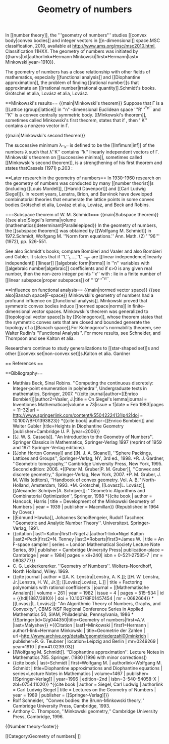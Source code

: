 ﻿---
lastrevid: 625892054
pageid: 250153
canonicalurl: http://en.wikipedia.org/wiki/Geometry_of_numbers
title: Geometry of numbers
editurl: http://en.wikipedia.org/w/index.php?title=Geometry_of_numbers&action=edit
length: 7732
contentmodel: wikitext
pagelanguage: en
touched: 2015-02-14T13:05:20Z
ns: 0
fullurl: http://en.wikipedia.org/wiki/Geometry_of_numbers
---

In [[number theory]], the '''geometry of numbers''' studies [[convex body|convex bodies]] and <!-- [[lattice (group)|lattice]]s --> integer vectors in [[n-dimensional]] space.<ref>MSC classification, 2010, available at http://www.ams.org/msc/msc2010.html, Classification 11HXX.</ref> The geometry of numbers was initiated by {{harvs|txt|authorlink=Hermann Minkowski|first=Hermann|last= Minkowski|year=1910}}.

The geometry of numbers has a close relationship with other fields of mathematics, especially [[functional analysis]] and [[Diophantine approximation]], the problem of finding [[rational number]]s <!-- or vectors with rational coordinates SIMPLIFY --> that <!-- accurately --> approximate an [[irrational number|irrational quantity]].<ref>Schmidt's books. Grötschel et alia, Lovász et alia, Lovász.</ref>

==Minkowski's results==
{{main|Minkowski's theorem}}
Suppose that Γ is a [[Lattice (group)|lattice]] in ''n''-dimensional Euclidean space '''R'''<sup>''n''</sup> and ''K'' is a convex centrally symmetric body.
[[Minkowski's theorem]], sometimes called Minkowski's first theorem, states that if <math>vol(K)>2^nvol(R^n/\Gamma)</math>, then ''K'' contains a nonzero vector in Γ.

{{main|Minkowski's second theorem}}

The successive minimum λ<sub>''k''</sub> is defined to be the [[Infimum|inf]] of the numbers λ such that λ''K'' contains ''k'' linearly independent vectors of Γ.
Minkowski's theorem on [[successive minima]], sometimes called [[Minkowski's second theorem]], is a strengthening of his first theorem and states that<ref>Cassels (1971) p.203</ref>
:<math>\lambda_1\lambda_2\cdots\lambda_n vol(K)\le 2^n vol(R^n/\Gamma).</math>

==Later research in the geometry of numbers==
In 1930-1960 research on the geometry of numbers was conducted by many [[number theorist]]s (including [[Louis Mordell]], [[Harold Davenport]] and [[Carl Ludwig Siegel]]). In recent years, Lenstra, Brion, and Barvinok have developed combinatorial theories that enumerate the lattice points in some convex bodies.<ref>Grötschel et alia, Lovász et alia, Lovász, and Beck and Robins.</ref>

===Subspace theorem of W. M. Schmidt===
{{main|Subspace theorem}}
{{see also|Siegel's lemma|volume (mathematics)|determinant|Parallelepiped}}
In the geometry of numbers, the [[subspace theorem]] was obtained by [[Wolfgang M. Schmidt]] in 1972.<ref>Schmidt, Wolfgang M. ''Norm form equations.'' Ann. Math. (2) '''96''' (1972), pp. 526-551.

See also Schmidt's books; compare Bombieri and Vaaler and also Bombieri and Gubler.</ref> It states that if ''L''<sub>1</sub>,...,''L''<sub>''n''</sub> are [[linear independence|linearly independent]] [[linear]] [[algebraic form|forms]] in ''n'' variables with [[algebraic number|algebraic]] coefficients and if ε>0 is any given real number, then
the non-zero integer points ''x'' with
:<math>|L_1(x)\cdots L_n(x)|<|x|^{-\varepsilon}</math>
lie in a finite number of [[linear subspace|proper subspaces]] of '''Q'''<sup>''n''</sup>.

==Influence on functional analysis==
{{main|normed vector space}}
{{see also|Banach space|F-space}}
Minkowski's geometry of numbers had a profound influence on [[functional analysis]]. Minkowski proved that symmetric convex bodies induce [[normed space|norms]] in finite-dimensional vector spaces. Minkowski's theorem was generalized to [[topological vector space]]s by [[Kolmogorov]], whose theorem states that the symmetric convex sets that are closed and bounded generate the topology of a [[Banach space]].<ref>For Kolmogorov's normability theorem, see Walter Rudin's ''Functional Analysis''. For more results, see Schneider, and Thompson and see Kalton et alia.</ref>

Researchers continue to study generalizations to [[star-shaped set]]s and other [[convex set|non-convex set]]s.<ref>Kalton et alia. Gardner</ref>

== References ==
<references/>

==Bibliography==
* Matthias Beck, Sinai Robins. ''Computing the continuous discretely: Integer-point enumeration in polyhedra'', Undergraduate texts in mathematics, Springer, 2007.
*{{cite journal|author=[[Enrico Bombieri]]|author2=Vaaler, J.|title = On Siegel's lemma|journal = Inventiones Mathematicae|volume = 73|issue = 1|date = Feb 1983|pages = 11–32|url = http://www.springerlink.com/content/k55042224131lp42|doi = 10.1007/BF01393823}}
*{{cite book|
author=[[Enrico Bombieri]] and Walter Gubler
|title=Heights in Diophantine Geometry
|publisher=Cambridge U. P.
|year=2006}}
* [[J. W. S. Cassels]]. ''An Introduction to the Geometry of Numbers''. Springer Classics in Mathematics, Springer-Verlag 1997 (reprint of 1959 and 1971 Springer-Verlag editions).
* [[John Horton Conway]] and [[N. J. A. Sloane]], ''Sphere Packings, Lattices and Groups'', Springer-Verlag, NY, 3rd ed., 1998.
*R. J. Gardner, ''Geometric tomography,'' Cambridge University Press, New York, 1995. Second edition: 2006.
*[[Peter M. Gruber|P. M. Gruber]], ''Convex and discrete geometry,'' Springer-Verlag, New York, 2007.
*P. M. Gruber, J. M. Wills (editors), ''Handbook of convex geometry. Vol. A. B,'' North-Holland, Amsterdam, 1993.
*M. Grötschel, [[Lovasz|L. Lovász]], [[Alexander Schrijver|A. Schrijver]]: ''Geometric Algorithms and Combinatorial Optimization'', Springer, 1988
*{{cite book
 | author = Hancock, Harris
 | title = Development of the Minkowski Geometry of Numbers
 | year = 1939
 | publisher = Macmillan}} (Republished in 1964 by Dover.)
* [[Edmund Hlawka]], Johannes Schoißengeier, Rudolf Taschner. ''Geometric and Analytic Number Theory''. Universitext. Springer-Verlag, 1991.
* {{citation
|last1=Kalton|first1=Nigel J.|author1-link=Nigel Kalton
|last2=Peck|first2=N. Tenney
|last3=Roberts|first3=James W.
| title = An F-space sampler
| series = London Mathematical Society Lecture Note Series, 89
| publisher = Cambridge University Press| publication-place = Cambridge
| year = 1984| pages = xii+240| isbn = 0-521-27585-7 | mr = 0808777}}
* C. G. Lekkerkererker. ''Geometry of Numbers''. Wolters-Noordhoff, North Holland, Wiley. 1969.
* {{cite journal | author = [[A. K. Lenstra|Lenstra, A. K.]]; [[H. W. Lenstra, Jr.|Lenstra, H. W., Jr.]]; [[Lovász|Lovász, L.]] | title = Factoring polynomials with rational coefficients | journal = [[Mathematische Annalen]] | volume = 261 | year = 1982 | issue = 4 | pages = 515–534 | id = {{hdl|1887/3810}} | doi = 10.1007/BF01457454 | mr = 0682664}}
*[[Lovasz|L. Lovász]]: ''An Algorithmic Theory of Numbers, Graphs, and Convexity'', CBMS-NSF Regional Conference Series in Applied Mathematics 50, SIAM, Philadelphia, Pennsylvania, 1986
*{{Springer|id=G/g044350|title=Geometry of numbers|first=A.V. |last=Malyshev}}
*{{Citation | last1=Minkowski | first1=Hermann | author1-link=Hermann Minkowski | title=Geometrie der Zahlen | url=http://www.archive.org/details/geometriederzahl00minkrich | publisher=R. G. Teubner | location=Leipzig and Berlin | mr=0249269 | year=1910 | jfm=41.0239.03}}
* [[Wolfgang M. Schmidt]]. ''Diophantine approximation''. Lecture Notes in Mathematics 785. Springer. (1980 [1996 with minor corrections])
* {{cite book | last=Schmidt | first=Wolfgang M. | authorlink=Wolfgang M. Schmidt | title=Diophantine approximations and Diophantine equations | series=Lecture Notes in Mathematics | volume=1467 | publisher=[[Springer-Verlag]] | year=1996 | edition=2nd | isbn=3-540-54058-X | zbl=0754.11020}}
*{{cite book | author = Siegel, Carl Ludwig | authorlink = Carl Ludwig Siegel | title = Lectures on the Geometry of Numbers | year = 1989 | publisher = [[Springer-Verlag]]}}
* Rolf Schneider, ''Convex bodies: the Brunn-Minkowski theory,'' Cambridge University Press, Cambridge, 1993.
* Anthony C. Thompson, ''Minkowski geometry,'' Cambridge University Press, Cambridge, 1996.

{{Number theory-footer}}

[[Category:Geometry of numbers| ]]